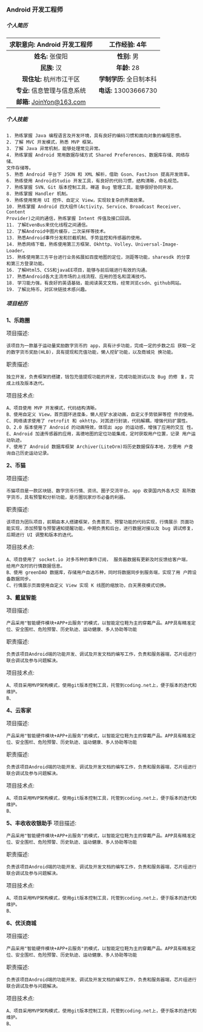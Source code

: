### Android 开发工程师

##### 个人简历
| **求职意向:** Android 开发工程师 |**工作经验:** 4年 |
| :----:|:----: |
| **姓名:** 张俊阳 | **性别:** 男 |
| **民族:** 汉 | **年龄:** 28 |
| **现住址:** 杭州市江干区 |**学制学历:** 全日制本科|
| **专业:** 信息管理与信息系统 | **电话:** 13003666730|
|**邮箱:** JoinYon@163.com ||
##### 个人技能
````
1. 熟练掌握 Java 编程语言及开发环境，具有良好的编码习惯和面向对象的编程思想。
2. 了解 MVC 开发模式，熟悉 MVP 框架。
3. 了解 Java 异常机制，能够处理常见异常。
4. 熟练掌握 Android 常用数据存储方式 Shared Preferences、数据库存储、网络存储、
文件存储等。
5. 熟悉 Android 平台下 JSON 和 XML 解析，借助 Gson、FastJson 提高开发效率。
6. 熟练使用 AndroidStudio 开发工具，有良好的代码习惯，结构清晰，命名规范。
7. 熟练掌握 SVN、Git 版本控制工具，禅道 Bug 管理工具，能够很好协同开发。
8. 熟练掌握 Handler 机制。
9. 熟练使用常用 UI 控件、自定义 View，实现较复杂的界面效果。
10. 熟练掌握 Android 四大组件(Activity、Service、Broadcast Receiver、Content
Provider)之间的通信，熟练掌握 Intent 传值及接口回调。
11. 了解EvenBus来优化线程之间通信。
12. 了解Android中图片缓存，二次采样等技术。
13. 熟悉Android事件分发和拦截机制、手势监控和传感器的使用。
14. 熟悉网络下载，熟练使用第三方框架、Okhttp、Volley、Universal-Image-Loader。
15. 熟练使用第三方平台进行业务拓展如百度地图的定位，测距等功能，sharesdk 的分享
和第三方登录功能。
16. 了解Html5、CSS和javaEE项目，能够与前后端进行有效的沟通。
17. 熟悉Android各大主流市场的上线流程、应用的签名和混淆技巧。
18. 学习能力强，有良好的英语基础，能阅读英文文档，经常浏览csdn、github网站。
19. 了解比特币，对区块链技术感兴趣。
````

##### 项目经历
**1、乐跑圈**

项目描述:
````
该项目为一款基于运动量奖励数字货币的 app，具有计步功能，完成一定的步数之后 获取一定的数字货币奖励(HLB)，具有提现和充值功能，懒人挖矿功能，以及商城兑 换功能。
````

职责描述:
````
独立开发，负责框架的搭建，钱包充值提现功能的开发，完成功能测试以及 Bug 的修 复，完成上线及版本迭代。
````
项目技术点:
````
A、项目使用 MVP 开发模式，代码结构清晰。
B、使用自定义 View，首页圆环进度条，懒人挖矿水波动画，自定义手势锁屏等控 件的使用。
C、网络请求使用了 retrofit 和 okhttp，对其进行封装，代码解耦，增强代码扩展性。 D、2.0 版本使用了 Android 的动画特效，体现出 app 的运动感，增强了应用的交互 性。
E、Android 加速传感器的应用，高德地图的定位功能集成，定时获取用户位置，记录 用户运动轨迹。
F、使用了 Android 数据库框架 Archiver(LiteOrm)将历史数据保存本地，方便用 户查询自己历史运动记录。
````

**2、币猫**

项目描述:
````
币猫项目是一款区块链、数字货币行情、资讯、圈子交流平台。app 收录国内外各大交 易所数字货币，具有预警和分析功能，是币圈玩家炒币必备的利器。
````

职责描述:
````
该项目为团队项目，前期由本人搭建框架，负责首页、预警功能的代码实现，行情展示 页面功能实现，添加预警与预警通知提醒功能，中期负责和后台，进行数据对接以及 bug 调试修复，后期进行 UI 调整和版本的迭代。
````
项目技术点:
````
A、项目使用了 socket.io 对多币种的事件订阅， 服务器数据有更新及时反馈给客户端， 给用户及时的行情数据信息。
B、使用 greenDAO 数据库，存储用户自选币种，同时将数据同步到服务端，实现了用 户跨设备数据同步。
C、行情展示页面使用自定义 View 实现 K 线图的缩放功，白天黑夜模式切换。
````
**3、戴鼠智能**

项目描述:
````
产品采用"智能硬件模块+APP+云服务"的模式，以智能定位鞋为主的穿戴产品。APP具有精准定位、安全围栏、危险预警、历史轨迹、运动健康、多人协助等功能
````

职责描述:
````
负责该项目Android端的功能开发、调试及开发文档的编写工作，负责和服务器端，芯片组进行联合调试及参与问题解决。
````
项目技术点:
````
A、项目采用MVP架构模式，使用git版本控制工具，托管到coding.net上，便于版本的迭代和维护。
B、
````
**4、云客家**

项目描述:
````
产品采用"智能硬件模块+APP+云服务"的模式，以智能定位鞋为主的穿戴产品。APP具有精准定位、安全围栏、危险预警、历史轨迹、运动健康、多人协助等功能
````

职责描述:
````
负责该项目Android端的功能开发、调试及开发文档的编写工作，负责和服务器端，芯片组进行联合调试及参与问题解决。
````
项目技术点:
````
A、项目采用MVP架构模式，使用git版本控制工具，托管到coding.net上，便于版本的迭代和维护。
B、
````
**5、丰收收收银助手**
项目描述:
````
产品采用"智能硬件模块+APP+云服务"的模式，以智能定位鞋为主的穿戴产品。APP具有精准定位、安全围栏、危险预警、历史轨迹、运动健康、多人协助等功能
````

职责描述:
````
负责该项目Android端的功能开发、调试及开发文档的编写工作，负责和服务器端，芯片组进行联合调试及参与问题解决。
````
项目技术点:
````
A、项目采用MVP架构模式，使用git版本控制工具，托管到coding.net上，便于版本的迭代和维护。
B、
````
**6、优沃商城**

项目描述:
````
产品采用"智能硬件模块+APP+云服务"的模式，以智能定位鞋为主的穿戴产品。APP具有精准定位、安全围栏、危险预警、历史轨迹、运动健康、多人协助等功能
````

职责描述:
````
负责该项目Android端的功能开发、调试及开发文档的编写工作，负责和服务器端，芯片组进行联合调试及参与问题解决。
````
项目技术点:
````
A、项目采用MVP架构模式，使用git版本控制工具，托管到coding.net上，便于版本的迭代和维护。
B、
````